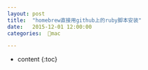 ```yaml
---
layout: post
title:  "homebrew直接用github上的ruby脚本安装"
date:   2015-12-01 12:00:00
categories:  🍎mac

---
```


* content
{:toc}






